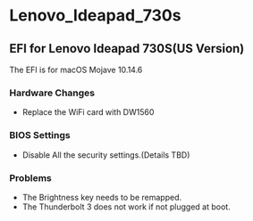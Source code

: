 # Lenovo_Ideapad_730s

## EFI for Lenovo Ideapad 730S(US Version)

The EFI is for macOS Mojave 10.14.6

### Hardware Changes

* Replace the WiFi card with DW1560

### BIOS Settings

* Disable All the security settings.(Details TBD)

### Problems

* The Brightness key needs to be remapped.
* The Thunderbolt 3 does not work if not plugged at boot.
